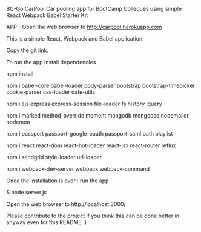 

BC-Go CarPool
Car pooling app for BootCamp Collegues using simple React Webpack Babel Starter Kit

APP - Open the web browser to http://carpool.herokuapp.com

This is a simple React, Webpack and Babel application.

Copy the git link. 

To run the app
Install dependencies

npm install

npm i babel-core babel-loader body-parser bootstrap bootstrap-timepicker cookie-parser css-loader date-utils 

npm i ejs express express-session file-loader fs history jquery

npm i marked method-override moment mongodb mongoose nodemailer nodemon 

npm i passport passport-google-oauth passport-saml path playlist 

npm i react react-dom react-hot-loader react-jsx react-router reflux

npm i sendgrid style-loader url-loader

npm i webpack-dev-server webpack webpack-command

Once the installation is over : 
run the app

$ node server.js

Open the web browser to http://localhost:3000/

Please contribute to the project if you think this can be done better in anyway even for this README :)
